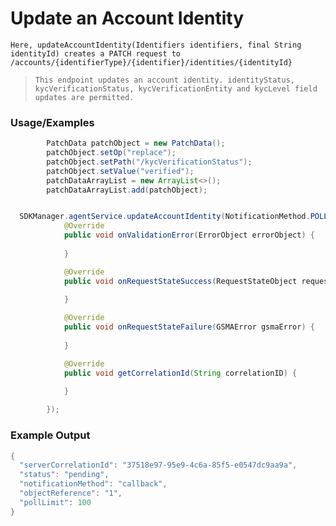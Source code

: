 # Update an Account Identity

`Here, updateAccountIdentity(Identifiers identifiers, final String identityId) creates a PATCH request to /accounts/{identifierType}/{identifier}/identities/{identityId}`

> `This endpoint updates an account identity. identityStatus, kycVerificationStatus, kycVerificationEntity and kycLevel field updates are permitted.`
### Usage/Examples

```java
        PatchData patchObject = new PatchData();
        patchObject.setOp("replace");
        patchObject.setPath("/kycVerificationStatus");
        patchObject.setValue("verified");
        patchDataArrayList = new ArrayList<>();
        patchDataArrayList.add(patchObject);
```

```java

  SDKManager.agentService.updateAccountIdentity(NotificationMethod.POLLING, "", identityId, patchDataArrayList, identifierArrayList, new RequestStateInterface() {
            @Override
            public void onValidationError(ErrorObject errorObject) {
               
            }

            @Override
            public void onRequestStateSuccess(RequestStateObject requestStateObject) {
           
            }

            @Override
            public void onRequestStateFailure(GSMAError gsmaError) {
            
            }

            @Override
            public void getCorrelationId(String correlationID) {
               
            }

        });


```

### Example Output

```java
{
  "serverCorrelationId": "37518e97-95e9-4c6a-85f5-e0547dc9aa9a",
  "status": "pending",
  "notificationMethod": "callback",
  "objectReference": "1",
  "pollLimit": 100
}
```
